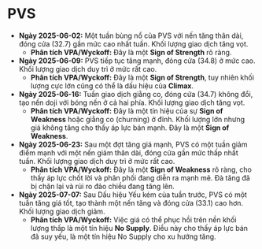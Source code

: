# PVS

- **Ngày 2025-06-02:** Một tuần bùng nổ của PVS với nến tăng thân dài, đóng cửa (32.7) gần mức cao nhất tuần. Khối lượng giao dịch tăng vọt.
    - **Phân tích VPA/Wyckoff:** Đây là một **Sign of Strength** rõ ràng.
- **Ngày 2025-06-09:** PVS tiếp tục tăng mạnh, đóng cửa (34.8) ở mức cao. Khối lượng giao dịch duy trì ở mức rất cao.
    - **Phân tích VPA/Wyckoff:** Đây là một **Sign of Strength**, tuy nhiên khối lượng cực lớn cũng có thể là dấu hiệu của **Climax**.
- **Ngày 2025-06-16:** Tuần giao dịch giằng co, đóng cửa (34.7) không đổi, tạo nến doji với bóng nến ở cả hai phía. Khối lượng giao dịch tăng vọt.
    - **Phân tích VPA/Wyckoff:** Đây là một tín hiệu của sự **Sign of Weakness** hoặc giằng co (churning) ở đỉnh. Khối lượng lớn nhưng giá không tăng cho thấy áp lực bán mạnh. Đây là một **Sign of Weakness**.
- **Ngày 2025-06-23:** Sau một đợt tăng giá mạnh, PVS có một tuần giảm điểm mạnh với một nến giảm thân dài, đóng cửa gần mức thấp nhất tuần. Khối lượng giao dịch duy trì ở mức rất cao.
    - **Phân tích VPA/Wyckoff:** Đây là một **Sign of Weakness** rõ ràng, cho thấy áp lực chốt lời và phân phối đang diễn ra mạnh mẽ. Đà tăng đã bị chặn lại và rủi ro đảo chiều đang tăng lên.
- **Ngày 2025-07-07:** Sau Dấu hiệu Yếu kém của tuần trước, PVS có một tuần tăng giá tốt, tạo thành một nến tăng và đóng cửa (33.1) cao hơn. Khối lượng giao dịch giảm.
    - **Phân tích VPA/Wyckoff:** Việc giá có thể phục hồi trên nền khối lượng thấp là một tín hiệu **No Supply**. Điều này cho thấy áp lực bán đã suy yếu, là một tín hiệu No Supply cho xu hướng tăng.



